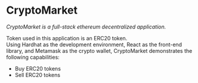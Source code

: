 # CryptoMarket

_CryptoMarket is a full-stack ethereum decentralized application._
  
Token used in this application is an ERC20 token.  
Using Hardhat as the development environment, React as the front-end library, and Metamask as the crypto wallet, CryptoMarket demonstrates the following capabilities:
- Buy ERC20 tokens
- Sell ERC20 tokens

